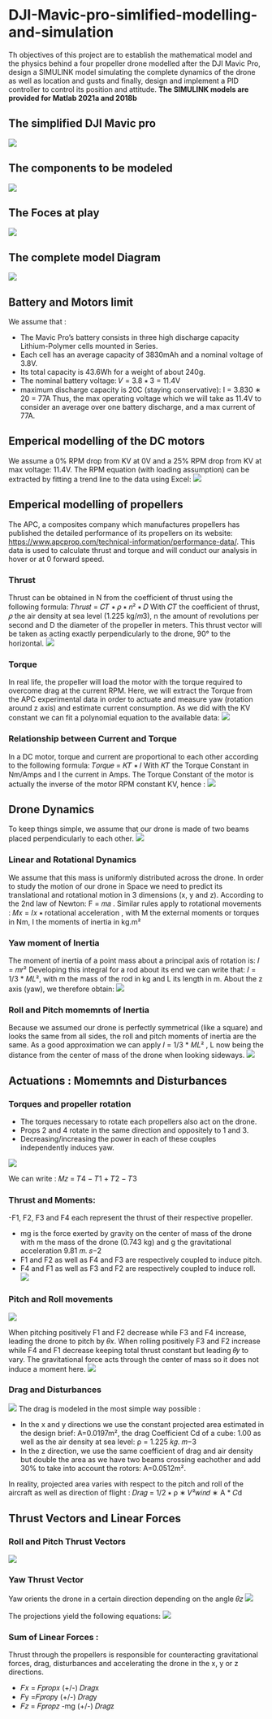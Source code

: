 # DJI-Mavic-pro-simlified-modelling-and-simulation 
Th objectives of this project are to establish the mathematical model and the physics behind a four propeller drone modelled after the DJI Mavic Pro, design a SIMULINK model simulating the complete dynamics of the drone as well as location and gusts and finally, design and implement a PID controller to control its position and attitude. 
**The SIMULINK models are provided for Matlab 2021a and 2018b**  
## The simplified DJI Mavic pro 
![](Images/drone_model.PNG)

## The components to be modeled 
![](Images/parts.PNG)

## The Foces at play 
![](Images/forces.PMG)

## The complete model Diagram
![](Images/diagram.PNG)

## Battery and Motors limit

We assume that : 
- The Mavic Pro’s battery consists in three high discharge capacity Lithium-Polymer cells mounted in Series.
- Each cell has an average capacity of 3830mAh and a nominal voltage of 3.8V.
- Its total capacity is 43.6Wh for a weight of about 240g.
- The nominal battery voltage: 𝑉 = 3.8 ∗ 3 = 11.4V 
- maximum discharge capacity is 20C (staying conservative): I = 3.830 ∗ 20 = 77A
Thus, the max operating voltage which we will take as 11.4V to consider an average over one battery discharge, and a max current of 77A. 

## Emperical modelling of the DC motors
We assume a 0% RPM drop from KV at 0V and a 25% RPM drop from KV at max voltage: 11.4V. The RPM equation (with loading assumption) can be extracted by fitting a trend line to the data using Excel: 
![](Images/motor_modelling.PNG)

## Emperical modelling of propellers 
The APC, a composites company which manufactures propellers has published the detailed performance of its propellers on its website: https://www.apcprop.com/technical-information/performance-data/. This data is used to calculate thrust and torque and will conduct our analysis in hover or at 0 forward speed.
### Thrust 
Thrust can be obtained in N from the coefficient of thrust using the following formula: 𝑇ℎ𝑟𝑢𝑠𝑡 = 𝐶𝑇 ∗ 𝜌 ∗ 𝑛² ∗ 𝐷
With 𝐶𝑇 the coefficient of thrust, 𝜌 the air density at sea level (1.225 kg/𝑚3), n the amount of revolutions per second and D the diameter of the propeller in meters.
This thrust vector will be taken as acting exactly perpendicularly to the drone, 90° to the horizontal.
![](Images/thrust.PNG)

### Torque 
In real life, the propeller will load the motor with the torque required to overcome drag at the current RPM. Here, we will extract the Torque from the APC experimental data in order to actuate and measure yaw (rotation around z axis) and estimate current consumption.
As we did with the KV constant we can fit a polynomial equation to the available data:
![](Images/torque.PNG)

### Relationship between Current and Torque
In a DC motor, torque and current are proportional to each other according to the following formula: 𝑇𝑜𝑟𝑞𝑢𝑒 = 𝐾𝑇 ∗ 𝐼 With 𝐾𝑇 the Torque Constant in Nm/Amps and I the current in Amps.
The Torque Constant of the motor is actually the inverse of the motor RPM constant KV, hence : 
![](Images/current.PNG)


## Drone Dynamics 

To keep things simple, we assume that our drone is made of two beams placed perpendicularly to each other. 
![](Images/shape.PNG)

### Linear and Rotational Dynamics

We assume that this mass is uniformly distributed across the drone. In order to study the motion of our drone in Space we need to predict its translational
and rotational motion in 3 dimensions (x, y and z).
According to the 2nd law of Newton: F = 𝑚𝑎 . 
Similar rules apply to rotational movements : 𝑀𝑥 = 𝐼𝑥 ∗ rotational acceleration , with M the external moments or torques in Nm, I the moments of inertia in
kg.m²

### Yaw moment of Inertia 
The moment of inertia of a point mass about a principal axis of rotation is: 𝐼 = 𝑚𝑟²
Developing this integral for a rod about its end we can write that: 𝐼 = 1/3 * 𝑀𝐿²,  with m the mass of the rod in kg and L its length in m.
About the z axis (yaw), we therefore obtain:
![](Images/yawmoment.PNG)

### Roll and Pitch momemnts of Inertia 
Because we assumed our drone is perfectly symmetrical (like a square) and looks the same from all sides, the roll and pitch moments of inertia are the same.
As a good approximation we can apply 𝐼 = 1/3 * 𝑀𝐿² , L now being the distance from the center of mass of the drone when looking sideways.
![](Images/yawrollmoment.PNG)

## Actuations : Momemnts and Disturbances
### Torques and propeller rotation 

- The torques necessary to rotate each propellers also act on the drone.
- Props 2 and 4 rotate in the same direction and oppositely to 1 and 3.
- Decreasing/increasing the power in each of these couples independently induces yaw.

![](Images/proptorque.PNG)

We can write : 𝑀𝑧 = 𝑇4 − 𝑇1 + 𝑇2 − 𝑇3

### Thrust and Moments: 

-F1, F2, F3 and F4 each represent the thrust of their respective propeller.
- mg is the force exerted by gravity on the center of mass of the drone with m the mass of the drone (0.743 kg) and g the gravitational acceleration 9.81 𝑚. 𝑠−2 
- F1 and F2 as well as F4 and F3 are respectively coupled to induce pitch.
- F4 and F1 as well as F3 and F2 are respectively coupled to induce roll.
![](Images/thrustandmoments.PNG)

### Pitch and Roll movements

![](Images/pitchroll.PNG)

When pitching positively F1 and F2 decrease while F3 and F4 increase, leading the drone to pitch by 𝜃𝑥. When rolling positively F3 and F2 increase while F4 and F1 decrease keeping total thrust constant but leading 𝜃𝑦 to vary.
The gravitational force acts through the center of mass so it does not induce a moment here. 
![](Images/rollpitchmoments.PNG)

### Drag and Disturbances 
![](Images/rollpitchmoments.PNG)
The drag is modeled in the most simple way possible : 
- In the x and y directions we use the constant projected area estimated in the design brief: A=0.0197m², the drag Coefficient Cd of a cube: 1.00 as well as the air density at sea level: ρ = 1.225 𝑘𝑔. 𝑚−3
- In the z direction, we use the same coefficient of drag and air density but double the area as we have two beams crossing eachother and add 30% to take into account the rotors: A=0.0512m².

In reality, projected area varies with respect to the pitch and roll of the aircraft as well as direction of flight :
 𝐷𝑟𝑎𝑔 = 1/2 ∗ ρ ∗ 𝑉²𝑤𝑖𝑛𝑑 ∗ A * 𝐶d

## Thrust Vectors and Linear Forces
### Roll and Pitch Thrust Vectors
![](Images/rollpitcthrust.PNG)

### Yaw Thrust Vector 
Yaw orients the drone in a certain direction depending on the angle 𝜃𝑧
![](Images/yawthrust.PNG)

The projections yield the following equations: 
![](Images/equations.PNG)

### Sum of Linear Forces : 
Thrust through the propellers is responsible for counteracting gravitational forces, drag, disturbances and accelerating the drone in the x, y or z directions.
- 𝐹𝑥 = 𝐹𝑝𝑟𝑜𝑝𝑥 (+/-) 𝐷𝑟𝑎𝑔x
- 𝐹y =𝐹𝑝𝑟𝑜𝑝y (+/-) 𝐷𝑟𝑎𝑔y
- 𝐹𝑧 = 𝐹𝑝𝑟𝑜𝑝𝑧 -mg (+/-) 𝐷𝑟𝑎𝑔z



